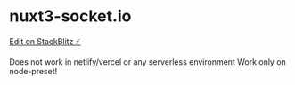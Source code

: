 # nuxt3-socket.io

[Edit on StackBlitz ⚡️](https://stackblitz.com/edit/github-l3dhzz)

Does not work in netlify/vercel or any serverless environment
Work only on node-preset!
